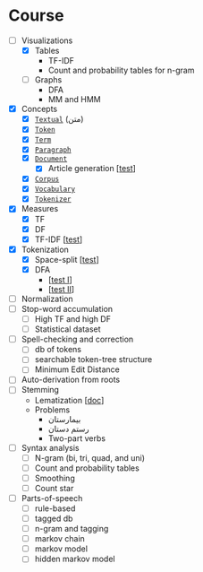 # Course

- [ ] Visualizations
  - [x] Tables
    - TF-IDF
    - Count and probability tables for n-gram
  - [ ] Graphs
    - DFA
    - MM and HMM
- [x] Concepts
  - [x] [`Textual`](../app/src/main/java/nlp/Textual.java) (متن)
  - [x] [`Token`](../app/src/main/java/nlp/Token.java)
  - [x] [`Term`](../app/src/main/java/nlp/Term.java)
  - [x] [`Paragraph`](../app/src/main/java/nlp/Paragraph.java)
  - [x] [`Document`](../app/src/main/java/nlp/Document.java)
    - [x] Article generation [[test](../app/src/test/java/ArticleGeneratorTest.java)]
  - [x] [`Corpus`](../app/src/main/java/nlp/Corpus.java)
  - [x] [`Vocabulary`](../app/src/main/java/nlp/Vocabulary.java)
  - [x] [`Tokenizer`](../app/src/main/java/nlp/Tokenizer.java)
- [x] Measures
  - [x] TF
  - [x] DF
  - [x] TF-IDF [[test](../app/src/test/java/TFIDFTest.java)]
- [x] Tokenization
  - [x] Space-split [[test](../app/src/test/java/SplitterTest.java)]
  - [x] DFA
    - [[test I](../app/src/test/java/DFATokenizerTest.java)]
    - [[test II](../app/src/test/java/DFATokenizerSmallTest.java)]
- [ ] Normalization
- [ ] Stop-word accumulation
  - [ ] High TF and high DF
  - [ ] Statistical dataset
- [ ] Spell-checking and correction
  - [ ] db of tokens
  - [ ] searchable token-tree structure
  - [ ] Minimum Edit Distance
- [ ] Auto-derivation from roots
- [ ] Stemming
  - Lematization [[doc](lemmatization-vs-stemming.md)]
  - Problems
    - بیمارستان
    - رستم دستان
    - Two-part verbs
- [ ] Syntax analysis
  - [ ] N-gram (bi, tri, quad, and uni)
  - [ ] Count and probability tables
  - [ ] Smoothing
  - [ ] Count star
- [ ] Parts-of-speech
  - [ ] rule-based
  - [ ] tagged db
  - [ ] n-gram and tagging
  - [ ] markov chain
  - [ ] markov model
  - [ ] hidden markov model
